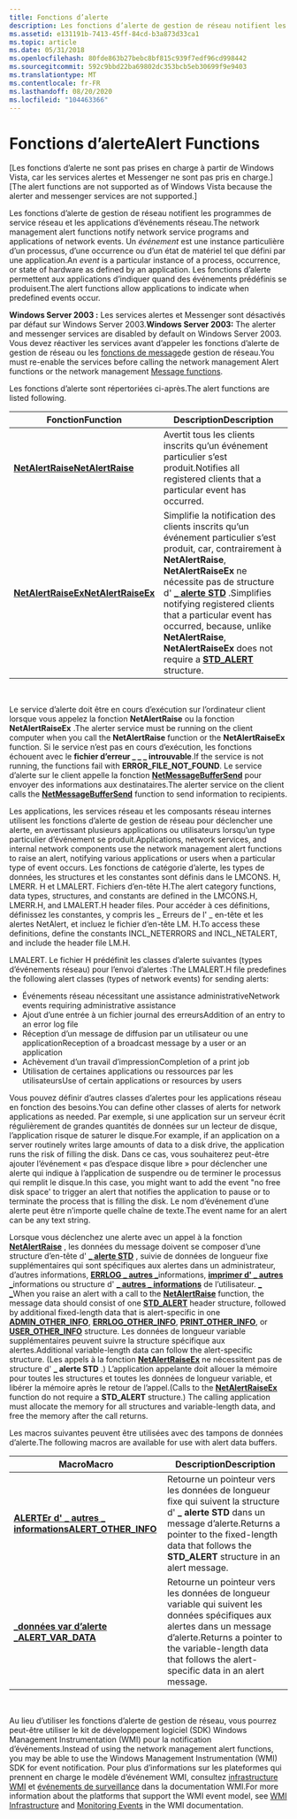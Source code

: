 ```yaml
---
title: Fonctions d’alerte
description: Les fonctions d’alerte de gestion de réseau notifient les programmes de service réseau et les applications d’événements réseau.
ms.assetid: e131191b-7413-45ff-84cd-b3a873d33ca1
ms.topic: article
ms.date: 05/31/2018
ms.openlocfilehash: 80fde863b27bebc8bf815c939f7edf96cd998442
ms.sourcegitcommit: 592c9bbd22ba69802dc353bcb5eb30699f9e9403
ms.translationtype: MT
ms.contentlocale: fr-FR
ms.lasthandoff: 08/20/2020
ms.locfileid: "104463366"
---
```

# <a name="alert-functions"></a><span data-ttu-id="48b58-103">Fonctions d’alerte</span><span class="sxs-lookup"><span data-stu-id="48b58-103">Alert Functions</span></span>

<span data-ttu-id="48b58-104">\[Les fonctions d’alerte ne sont pas prises en charge à partir de Windows Vista, car les services alertes et Messenger ne sont pas pris en charge.\]</span><span class="sxs-lookup"><span data-stu-id="48b58-104">\[The alert functions are not supported as of Windows Vista because the alerter and messenger services are not supported.\]</span></span>

<span data-ttu-id="48b58-105">Les fonctions d’alerte de gestion de réseau notifient les programmes de service réseau et les applications d’événements réseau.</span><span class="sxs-lookup"><span data-stu-id="48b58-105">The network management alert functions notify network service programs and applications of network events.</span></span> <span data-ttu-id="48b58-106">Un *événement* est une instance particulière d’un processus, d’une occurrence ou d’un état de matériel tel que défini par une application.</span><span class="sxs-lookup"><span data-stu-id="48b58-106">An *event* is a particular instance of a process, occurrence, or state of hardware as defined by an application.</span></span> <span data-ttu-id="48b58-107">Les fonctions d’alerte permettent aux applications d’indiquer quand des événements prédéfinis se produisent.</span><span class="sxs-lookup"><span data-stu-id="48b58-107">The alert functions allow applications to indicate when predefined events occur.</span></span>

<span data-ttu-id="48b58-108">**Windows Server 2003 :** Les services alertes et Messenger sont désactivés par défaut sur Windows Server 2003.</span><span class="sxs-lookup"><span data-stu-id="48b58-108">**Windows Server 2003:** The alerter and messenger services are disabled by default on Windows Server 2003.</span></span> <span data-ttu-id="48b58-109">Vous devez réactiver les services avant d’appeler les fonctions d’alerte de gestion de réseau ou les [fonctions de message](message-functions.md)de gestion de réseau.</span><span class="sxs-lookup"><span data-stu-id="48b58-109">You must re-enable the services before calling the network management Alert functions or the network management [Message functions](message-functions.md).</span></span>

<span data-ttu-id="48b58-110">Les fonctions d’alerte sont répertoriées ci-après.</span><span class="sxs-lookup"><span data-stu-id="48b58-110">The alert functions are listed following.</span></span>



| <span data-ttu-id="48b58-111">Fonction</span><span class="sxs-lookup"><span data-stu-id="48b58-111">Function</span></span>                                   | <span data-ttu-id="48b58-112">Description</span><span class="sxs-lookup"><span data-stu-id="48b58-112">Description</span></span>                                                                                                                                                                                            |
|--------------------------------------------|--------------------------------------------------------------------------------------------------------------------------------------------------------------------------------------------------------|
| [<span data-ttu-id="48b58-113">**NetAlertRaise**</span><span class="sxs-lookup"><span data-stu-id="48b58-113">**NetAlertRaise**</span></span>](/windows/desktop/api/Lmalert/nf-lmalert-netalertraise)     | <span data-ttu-id="48b58-114">Avertit tous les clients inscrits qu’un événement particulier s’est produit.</span><span class="sxs-lookup"><span data-stu-id="48b58-114">Notifies all registered clients that a particular event has occurred.</span></span>                                                                                                                                  |
| [<span data-ttu-id="48b58-115">**NetAlertRaiseEx**</span><span class="sxs-lookup"><span data-stu-id="48b58-115">**NetAlertRaiseEx**</span></span>](/windows/desktop/api/Lmalert/nf-lmalert-netalertraiseex) | <span data-ttu-id="48b58-116">Simplifie la notification des clients inscrits qu’un événement particulier s’est produit, car, contrairement à **NetAlertRaise**, **NetAlertRaiseEx** ne nécessite pas de structure d' [**\_ alerte STD**](/windows/desktop/api/Lmalert/ns-lmalert-std_alert) .</span><span class="sxs-lookup"><span data-stu-id="48b58-116">Simplifies notifying registered clients that a particular event has occurred, because, unlike **NetAlertRaise**, **NetAlertRaiseEx** does not require a [**STD\_ALERT**](/windows/desktop/api/Lmalert/ns-lmalert-std_alert) structure.</span></span> |



 

<span data-ttu-id="48b58-117">Le service d’alerte doit être en cours d’exécution sur l’ordinateur client lorsque vous appelez la fonction **NetAlertRaise** ou la fonction **NetAlertRaiseEx** .</span><span class="sxs-lookup"><span data-stu-id="48b58-117">The alerter service must be running on the client computer when you call the **NetAlertRaise** function or the **NetAlertRaiseEx** function.</span></span> <span data-ttu-id="48b58-118">Si le service n’est pas en cours d’exécution, les fonctions échouent avec le **fichier d’erreur \_ \_ \_ introuvable**.</span><span class="sxs-lookup"><span data-stu-id="48b58-118">If the service is not running, the functions fail with **ERROR\_FILE\_NOT\_FOUND**.</span></span> <span data-ttu-id="48b58-119">Le service d’alerte sur le client appelle la fonction [**NetMessageBufferSend**](/windows/desktop/api/Lmmsg/nf-lmmsg-netmessagebuffersend) pour envoyer des informations aux destinataires.</span><span class="sxs-lookup"><span data-stu-id="48b58-119">The alerter service on the client calls the [**NetMessageBufferSend**](/windows/desktop/api/Lmmsg/nf-lmmsg-netmessagebuffersend) function to send information to recipients.</span></span>

<span data-ttu-id="48b58-120">Les applications, les services réseau et les composants réseau internes utilisent les fonctions d’alerte de gestion de réseau pour déclencher une alerte, en avertissant plusieurs applications ou utilisateurs lorsqu’un type particulier d’événement se produit.</span><span class="sxs-lookup"><span data-stu-id="48b58-120">Applications, network services, and internal network components use the network management alert functions to raise an alert, notifying various applications or users when a particular type of event occurs.</span></span> <span data-ttu-id="48b58-121">Les fonctions de catégorie d’alerte, les types de données, les structures et les constantes sont définis dans le LMCONS. H, LMERR. H et LMALERT. Fichiers d’en-tête H.</span><span class="sxs-lookup"><span data-stu-id="48b58-121">The alert category functions, data types, structures, and constants are defined in the LMCONS.H, LMERR.H, and LMALERT.H header files.</span></span> <span data-ttu-id="48b58-122">Pour accéder à ces définitions, définissez les constantes, y compris les \_ Erreurs de l' \_ en-tête et les alertes NetAlert, et incluez le fichier d’en-tête LM. H.</span><span class="sxs-lookup"><span data-stu-id="48b58-122">To access these definitions, define the constants INCL\_NETERRORS and INCL\_NETALERT, and include the header file LM.H.</span></span>

<span data-ttu-id="48b58-123">LMALERT. Le fichier H prédéfinit les classes d’alerte suivantes (types d’événements réseau) pour l’envoi d’alertes :</span><span class="sxs-lookup"><span data-stu-id="48b58-123">The LMALERT.H file predefines the following alert classes (types of network events) for sending alerts:</span></span>

-   <span data-ttu-id="48b58-124">Événements réseau nécessitant une assistance administrative</span><span class="sxs-lookup"><span data-stu-id="48b58-124">Network events requiring administrative assistance</span></span>
-   <span data-ttu-id="48b58-125">Ajout d’une entrée à un fichier journal des erreurs</span><span class="sxs-lookup"><span data-stu-id="48b58-125">Addition of an entry to an error log file</span></span>
-   <span data-ttu-id="48b58-126">Réception d’un message de diffusion par un utilisateur ou une application</span><span class="sxs-lookup"><span data-stu-id="48b58-126">Reception of a broadcast message by a user or an application</span></span>
-   <span data-ttu-id="48b58-127">Achèvement d’un travail d’impression</span><span class="sxs-lookup"><span data-stu-id="48b58-127">Completion of a print job</span></span>
-   <span data-ttu-id="48b58-128">Utilisation de certaines applications ou ressources par les utilisateurs</span><span class="sxs-lookup"><span data-stu-id="48b58-128">Use of certain applications or resources by users</span></span>

<span data-ttu-id="48b58-129">Vous pouvez définir d’autres classes d’alertes pour les applications réseau en fonction des besoins.</span><span class="sxs-lookup"><span data-stu-id="48b58-129">You can define other classes of alerts for network applications as needed.</span></span> <span data-ttu-id="48b58-130">Par exemple, si une application sur un serveur écrit régulièrement de grandes quantités de données sur un lecteur de disque, l’application risque de saturer le disque.</span><span class="sxs-lookup"><span data-stu-id="48b58-130">For example, if an application on a server routinely writes large amounts of data to a disk drive, the application runs the risk of filling the disk.</span></span> <span data-ttu-id="48b58-131">Dans ce cas, vous souhaiterez peut-être ajouter l’événement « pas d’espace disque libre » pour déclencher une alerte qui indique à l’application de suspendre ou de terminer le processus qui remplit le disque.</span><span class="sxs-lookup"><span data-stu-id="48b58-131">In this case, you might want to add the event "no free disk space' to trigger an alert that notifies the application to pause or to terminate the process that is filling the disk.</span></span> <span data-ttu-id="48b58-132">Le nom d’événement d’une alerte peut être n’importe quelle chaîne de texte.</span><span class="sxs-lookup"><span data-stu-id="48b58-132">The event name for an alert can be any text string.</span></span>

<span data-ttu-id="48b58-133">Lorsque vous déclenchez une alerte avec un appel à la fonction [**NetAlertRaise**](/windows/desktop/api/Lmalert/nf-lmalert-netalertraise) , les données du message doivent se composer d’une structure d’en-tête d' [**\_ alerte STD**](/windows/desktop/api/Lmalert/ns-lmalert-std_alert) , suivie de données de longueur fixe supplémentaires qui sont spécifiques aux alertes dans un administrateur, d’autres informations, [**ERRLOG \_ autres \_**](/windows/desktop/api/Lmalert/ns-lmalert-errlog_other_info)informations, [**imprimer d' \_ autres \_**](/windows/desktop/api/Lmalert/ns-lmalert-print_other_info)informations ou structure d' [**\_ autres \_ informations**](/windows/desktop/api/Lmalert/ns-lmalert-user_other_info) de l’utilisateur. [**\_ \_**](/windows/desktop/api/Lmalert/ns-lmalert-admin_other_info)</span><span class="sxs-lookup"><span data-stu-id="48b58-133">When you raise an alert with a call to the [**NetAlertRaise**](/windows/desktop/api/Lmalert/nf-lmalert-netalertraise) function, the message data should consist of one [**STD\_ALERT**](/windows/desktop/api/Lmalert/ns-lmalert-std_alert) header structure, followed by additional fixed-length data that is alert-specific in one [**ADMIN\_OTHER\_INFO**](/windows/desktop/api/Lmalert/ns-lmalert-admin_other_info), [**ERRLOG\_OTHER\_INFO**](/windows/desktop/api/Lmalert/ns-lmalert-errlog_other_info), [**PRINT\_OTHER\_INFO**](/windows/desktop/api/Lmalert/ns-lmalert-print_other_info), or [**USER\_OTHER\_INFO**](/windows/desktop/api/Lmalert/ns-lmalert-user_other_info) structure.</span></span> <span data-ttu-id="48b58-134">Les données de longueur variable supplémentaires peuvent suivre la structure spécifique aux alertes.</span><span class="sxs-lookup"><span data-stu-id="48b58-134">Additional variable-length data can follow the alert-specific structure.</span></span> <span data-ttu-id="48b58-135">(Les appels à la fonction [**NetAlertRaiseEx**](/windows/desktop/api/Lmalert/nf-lmalert-netalertraiseex) ne nécessitent pas de structure d' **\_ alerte STD** .) L’application appelante doit allouer la mémoire pour toutes les structures et toutes les données de longueur variable, et libérer la mémoire après le retour de l’appel.</span><span class="sxs-lookup"><span data-stu-id="48b58-135">(Calls to the [**NetAlertRaiseEx**](/windows/desktop/api/Lmalert/nf-lmalert-netalertraiseex) function do not require a **STD\_ALERT** structure.) The calling application must allocate the memory for all structures and variable-length data, and free the memory after the call returns.</span></span>

<span data-ttu-id="48b58-136">Les macros suivantes peuvent être utilisées avec des tampons de données d’alerte.</span><span class="sxs-lookup"><span data-stu-id="48b58-136">The following macros are available for use with alert data buffers.</span></span>



| <span data-ttu-id="48b58-137">Macro</span><span class="sxs-lookup"><span data-stu-id="48b58-137">Macro</span></span>                                          | <span data-ttu-id="48b58-138">Description</span><span class="sxs-lookup"><span data-stu-id="48b58-138">Description</span></span>                                                                                               |
|------------------------------------------------|-----------------------------------------------------------------------------------------------------------|
| [<span data-ttu-id="48b58-139">**ALERTEr d' \_ autres \_ informations**</span><span class="sxs-lookup"><span data-stu-id="48b58-139">**ALERT\_OTHER\_INFO**</span></span>](/windows/desktop/api/Lmalert/nf-lmalert-alert_other_info) | <span data-ttu-id="48b58-140">Retourne un pointeur vers les données de longueur fixe qui suivent la structure d' **\_ alerte STD** dans un message d’alerte.</span><span class="sxs-lookup"><span data-stu-id="48b58-140">Returns a pointer to the fixed-length data that follows the **STD\_ALERT** structure in an alert message.</span></span> |
| [<span data-ttu-id="48b58-141">**\_données var d’alerte \_**</span><span class="sxs-lookup"><span data-stu-id="48b58-141">**ALERT\_VAR\_DATA**</span></span>](/windows/desktop/api/Lmalert/nf-lmalert-alert_var_data)     | <span data-ttu-id="48b58-142">Retourne un pointeur vers les données de longueur variable qui suivent les données spécifiques aux alertes dans un message d’alerte.</span><span class="sxs-lookup"><span data-stu-id="48b58-142">Returns a pointer to the variable-length data that follows the alert-specific data in an alert message.</span></span>   |



 

<span data-ttu-id="48b58-143">Au lieu d’utiliser les fonctions d’alerte de gestion de réseau, vous pourrez peut-être utiliser le kit de développement logiciel (SDK) Windows Management Instrumentation (WMI) pour la notification d’événements.</span><span class="sxs-lookup"><span data-stu-id="48b58-143">Instead of using the network management alert functions, you may be able to use the Windows Management Instrumentation (WMI) SDK for event notification.</span></span> <span data-ttu-id="48b58-144">Pour plus d’informations sur les plateformes qui prennent en charge le modèle d’événement WMI, consultez [infrastructure WMI](/windows/desktop/WmiSdk/wmi-infrastructure) et [événements de surveillance](/windows/desktop/WmiSdk/monitoring-events) dans la documentation WMI.</span><span class="sxs-lookup"><span data-stu-id="48b58-144">For more information about the platforms that support the WMI event model, see [WMI Infrastructure](/windows/desktop/WmiSdk/wmi-infrastructure) and [Monitoring Events](/windows/desktop/WmiSdk/monitoring-events) in the WMI documentation.</span></span>

 

 
